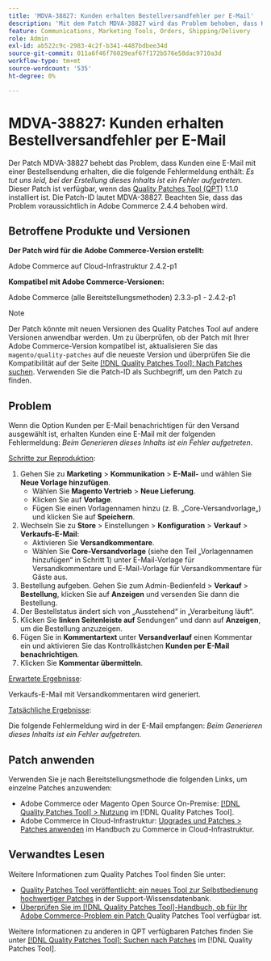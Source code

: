 ```yaml
---
title: 'MDVA-38827: Kunden erhalten Bestellversandfehler per E-Mail'
description: 'Mit dem Patch MDVA-38827 wird das Problem behoben, dass Kunden eine E-Mail mit einer Bestellsendung erhalten, die die folgende Fehlermeldung enthält: *Es tut uns leid, bei der Erstellung dieses Inhalts ist ein Fehler aufgetreten*. Dieser Patch ist verfügbar, wenn das [Quality Patches Tool (QPT)](https://experienceleague.adobe.com/en/docs/commerce-operations/tools/quality-patches-tool/quality-patches-tool-to-self-serve-quality-patches) 1.1.0 installiert ist. Die Patch-ID lautet MDVA-38827. Beachten Sie, dass das Problem voraussichtlich in Adobe Commerce 2.4.4 behoben wird.'
feature: Communications, Marketing Tools, Orders, Shipping/Delivery
role: Admin
exl-id: ab522c9c-2983-4c2f-b341-4487bdbee34d
source-git-commit: 011a6f46f76029eaf67f172b576e58dac9710a3d
workflow-type: tm+mt
source-wordcount: '535'
ht-degree: 0%

---
```


# MDVA-38827: Kunden erhalten Bestellversandfehler per E-Mail

Der Patch MDVA-38827 behebt das Problem, dass Kunden eine E-Mail mit einer Bestellsendung erhalten, die die folgende Fehlermeldung enthält: *Es tut uns leid, bei der Erstellung dieses Inhalts ist ein Fehler aufgetreten*. Dieser Patch ist verfügbar, wenn das [Quality Patches Tool (QPT)](https://experienceleague.adobe.com/en/docs/commerce-operations/tools/quality-patches-tool/quality-patches-tool-to-self-serve-quality-patches) 1.1.0 installiert ist. Die Patch-ID lautet MDVA-38827. Beachten Sie, dass das Problem voraussichtlich in Adobe Commerce 2.4.4 behoben wird.

## Betroffene Produkte und Versionen

**Der Patch wird für die Adobe Commerce-Version erstellt:**

Adobe Commerce auf Cloud-Infrastruktur 2.4.2-p1

**Kompatibel mit Adobe Commerce-Versionen:**

Adobe Commerce (alle Bereitstellungsmethoden) 2.3.3-p1 - 2.4.2-p1

>[!NOTE]
>
>Der Patch könnte mit neuen Versionen des Quality Patches Tool auf andere Versionen anwendbar werden. Um zu überprüfen, ob der Patch mit Ihrer Adobe Commerce-Version kompatibel ist, aktualisieren Sie das `magento/quality-patches` auf die neueste Version und überprüfen Sie die Kompatibilität auf der Seite [[!DNL Quality Patches Tool]: Nach Patches suchen](https://experienceleague.adobe.com/en/docs/commerce-operations/tools/quality-patches-tool/quality-patches-tool-to-self-serve-quality-patches). Verwenden Sie die Patch-ID als Suchbegriff, um den Patch zu finden.

## Problem

Wenn die Option Kunden per E-Mail benachrichtigen für den Versand ausgewählt ist, erhalten Kunden eine E-Mail mit der folgenden Fehlermeldung: *Beim Generieren dieses Inhalts ist ein Fehler aufgetreten*.

<u>Schritte zur Reproduktion</u>:

1. Gehen Sie zu **Marketing** > **Kommunikation** > **E-Mail-** und wählen Sie **Neue Vorlage hinzufügen**.
   * Wählen Sie **Magento Vertrieb** > **Neue Lieferung**.
   * Klicken Sie auf **Vorlage**.
   * Fügen Sie einen Vorlagennamen hinzu (z. B. „Core-Versandvorlage„) und klicken Sie auf **Speichern**.
1. Wechseln Sie zu **Store** > Einstellungen > **Konfiguration** > **Verkauf** > **Verkaufs-E-Mail**:
   * Aktivieren Sie **Versandkommentare**.
   * Wählen Sie **Core-Versandvorlage** (siehe den Teil „Vorlagennamen hinzufügen“ in Schritt 1) unter E-Mail-Vorlage für Versandkommentare und E-Mail-Vorlage für Versandkommentare für Gäste aus.
1. Bestellung aufgeben. Gehen Sie zum Admin-Bedienfeld > **Verkauf** > **Bestellung**, klicken Sie auf **Anzeigen** und versenden Sie dann die Bestellung.
1. Der Bestellstatus ändert sich von „Ausstehend“ in „Verarbeitung läuft“.
1. Klicken Sie **linken Seitenleiste auf** Sendungen“ und dann auf **Anzeigen**, um die Bestellung anzuzeigen.
1. Fügen Sie in **Kommentartext** unter **Versandverlauf** einen Kommentar ein und aktivieren Sie das Kontrollkästchen **Kunden per E-Mail benachrichtigen**.
1. Klicken Sie **Kommentar übermitteln**.

<u>Erwartete Ergebnisse</u>:

Verkaufs-E-Mail mit Versandkommentaren wird generiert.

<u>Tatsächliche Ergebnisse</u>:

Die folgende Fehlermeldung wird in der E-Mail empfangen: *Beim Generieren dieses Inhalts ist ein Fehler aufgetreten.*

## Patch anwenden

Verwenden Sie je nach Bereitstellungsmethode die folgenden Links, um einzelne Patches anzuwenden:

* Adobe Commerce oder Magento Open Source On-Premise: [[!DNL Quality Patches Tool] > Nutzung](/help/tools/quality-patches-tool/usage.md) im [!DNL Quality Patches Tool].
* Adobe Commerce in Cloud-Infrastruktur: [Upgrades und Patches > Patches anwenden](https://experienceleague.adobe.com/docs/commerce-cloud-service/user-guide/develop/upgrade/apply-patches.html) im Handbuch zu Commerce in Cloud-Infrastruktur.

## Verwandtes Lesen

Weitere Informationen zum Quality Patches Tool finden Sie unter:

* [Quality Patches Tool veröffentlicht: ein neues Tool zur Selbstbedienung hochwertiger Patches](https://experienceleague.adobe.com/en/docs/commerce-operations/tools/quality-patches-tool/quality-patches-tool-to-self-serve-quality-patches) in der Support-Wissensdatenbank.
* [Überprüfen Sie im [!DNL Quality Patches Tool]-Handbuch, ob für Ihr Adobe Commerce-Problem ein Patch ](/help/tools/quality-patches-tool/patches-available-in-qpt/check-patch-for-magento-issue-with-magento-quality-patches.md) Quality Patches Tool verfügbar ist.

Weitere Informationen zu anderen in QPT verfügbaren Patches finden Sie unter [[!DNL Quality Patches Tool]: Suchen nach Patches](https://experienceleague.adobe.com/tools/commerce-quality-patches/index.html) im [!DNL Quality Patches Tool].
